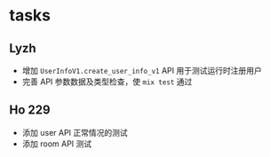 # tasks

## Lyzh

- 增加 `UserInfoV1.create_user_info_v1` API 用于测试运行时注册用户
- 完善 API 参数数据及类型检查，使 `mix test` 通过

## Ho 229

- 添加 user API 正常情况的测试
- 添加 room API 测试
